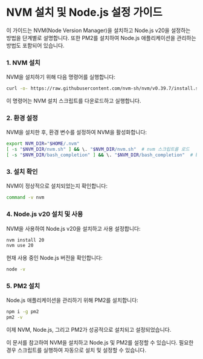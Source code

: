 # NVM 설치 및 Node.js 설정 가이드

이 가이드는 NVM(Node Version Manager)을 설치하고 Node.js v20을 설정하는 방법을 단계별로 설명합니다. 또한 PM2를 설치하여 Node.js 애플리케이션을 관리하는 방법도 포함되어 있습니다.

### 1. NVM 설치

NVM을 설치하기 위해 다음 명령어를 실행합니다:

```bash
curl -o- https://raw.githubusercontent.com/nvm-sh/nvm/v0.39.7/install.sh | bash
```

이 명령어는 NVM 설치 스크립트를 다운로드하고 실행합니다.

### 2. 환경 설정

NVM을 설치한 후, 환경 변수를 설정하여 NVM을 활성화합니다:

```bash
export NVM_DIR="$HOME/.nvm"
[ -s "$NVM_DIR/nvm.sh" ] && \. "$NVM_DIR/nvm.sh"  # nvm 스크립트를 로드
[ -s "$NVM_DIR/bash_completion" ] && \. "$NVM_DIR/bash_completion"  # bash_completion을 로드하여 nvm 명령어 자동완성 활성화
```

### 3. 설치 확인

NVM이 정상적으로 설치되었는지 확인합니다:

```bash
command -v nvm
```

### 4. Node.js v20 설치 및 사용

NVM을 사용하여 Node.js v20을 설치하고 사용 설정합니다:

```bash
nvm install 20
nvm use 20
```

현재 사용 중인 Node.js 버전을 확인합니다:

```bash
node -v
```

### 5. PM2 설치

Node.js 애플리케이션을 관리하기 위해 PM2를 설치합니다:

```bash
npm i -g pm2
pm2 -v
```

이제 NVM, Node.js, 그리고 PM2가 성공적으로 설치되고 설정되었습니다.

이 문서를 참고하여 NVM을 설치하고 Node.js 및 PM2를 설정할 수 있습니다. 필요한 경우 스크립트를 실행하여 자동으로 설치 및 설정할 수 있습니다.